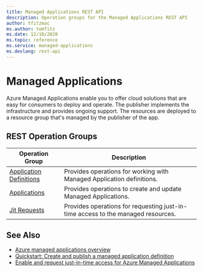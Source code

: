 ```yaml
---
title: Managed Applications REST API
description: Operation groups for the Managed Applications REST API
author: tfitzmac
ms.author: tomfitz
ms.date: 12/18/2020
ms.topic: reference
ms.service: managed-applications
ms.devlang: rest-api
---
```


# Managed Applications

Azure Managed Applications enable you to offer cloud solutions that are easy for consumers to deploy and operate. The publisher implements the infrastructure and provides ongoing support. The resources are deployed to a resource group that's managed by the publisher of the app.

## REST Operation Groups

| Operation Group | Description |
| --- | --- |
| [Application Definitions](xref:management.azure.com.managedapplications.applicationdefinitions) | Provides operations for working with Managed Application definitions. |
| [Applications](xref:management.azure.com.managedapplications.applications) | Provides operations to create and update Managed Applications. |
| [Jit Requests](xref:management.azure.com.managedapplications.jitrequests) | Provides operations for requesting just-in-time access to the managed resources. |

## See Also

- [Azure managed applications overview](/azure/azure-resource-manager/managed-applications/overview)
- [Quickstart: Create and publish a managed application definition](/azure/azure-resource-manager/managed-applications/publish-service-catalog-app)
- [Enable and request just-in-time access for Azure Managed Applications](/azure/azure-resource-manager/managed-applications/request-just-in-time-access)

